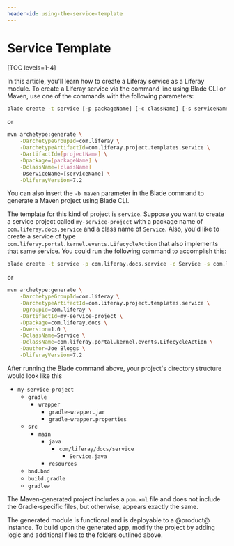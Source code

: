```yaml
---
header-id: using-the-service-template
---
```


# Service Template

[TOC levels=1-4]

In this article, you'll learn how to create a Liferay service as a Liferay
module. To create a Liferay service via the command line using Blade CLI or
Maven, use one of the commands with the following parameters:

```bash
blade create -t service [-p packageName] [-c className] [-s serviceName] projectName
```

or

```bash
mvn archetype:generate \
    -DarchetypeGroupId=com.liferay \
    -DarchetypeArtifactId=com.liferay.project.templates.service \
    -DartifactId=[projectName] \
    -Dpackage=[packageName] \
    -DclassName=[className]
    -DserviceName=[serviceName] \
    -DliferayVersion=7.2
```

You can also insert the `-b maven` parameter in the Blade command to generate a
Maven project using Blade CLI.

The template for this kind of project is `service`. Suppose you want to create a
service project called `my-service-project` with a package name of
`com.liferay.docs.service` and a class name of `Service`. Also, you'd like to
create a service of type `com.liferay.portal.kernel.events.LifecycleAction` that
also implements that same service. You could run the following command to
accomplish this:

```bash
blade create -t service -p com.liferay.docs.service -c Service -s com.liferay.portal.kernel.events.LifecycleAction my-service-project
```

or

```bash
mvn archetype:generate \
    -DarchetypeGroupId=com.liferay \
    -DarchetypeArtifactId=com.liferay.project.templates.service \
    -DgroupId=com.liferay \
    -DartifactId=my-service-project \
    -Dpackage=com.liferay.docs \
    -Dversion=1.0 \
    -DclassName=Service \
    -DclassName=com.liferay.portal.kernel.events.LifecycleAction \
    -Dauthor=Joe Bloggs \
    -DliferayVersion=7.2
```

After running the Blade command above, your project's directory structure would
look like this

- `my-service-project`
    - `gradle`
        - `wrapper`
            - `gradle-wrapper.jar`
            - `gradle-wrapper.properties`
    - `src`
        - `main`
            - `java`
                - `com/liferay/docs/service`
                    - `Service.java`
            - `resources`
    - `bnd.bnd`
    - `build.gradle`
    - `gradlew`

The Maven-generated project includes a `pom.xml` file and does not include the
Gradle-specific files, but otherwise, appears exactly the same.

The generated module is functional and is deployable to a @product@ instance. To
build upon the generated app, modify the project by adding logic and additional
files to the folders outlined above.
